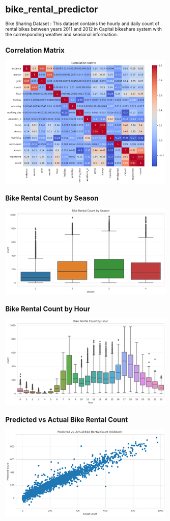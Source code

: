 # bike_rental_predictor
Bike Sharing Dataset : This dataset contains the hourly and daily count of rental bikes between years 2011 and 2012 in Capital bikeshare system with the corresponding weather and seasonal information.

## Correlation Matrix

![Correlation Matrix](https://github.com/sarthakmishraa/bike_rental_predictor/blob/main/img/bike_rental_corr_mat.png)

## Bike Rental Count by Season

![Box Plot 1](https://github.com/sarthakmishraa/bike_rental_predictor/blob/main/img/bike_rental_box1.png)

## Bike Rental Count by Hour

![Box Plot 2](https://github.com/sarthakmishraa/bike_rental_predictor/blob/main/img/bike_rental_box2.png)

## Predicted vs Actual Bike Rental Count

![Box Plot 2](https://github.com/sarthakmishraa/bike_rental_predictor/blob/main/img/bike_rental_plot.png)
